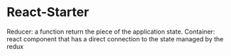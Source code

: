 # React-Starter

Reducer: a function return the piece of the application state.
Container: react component that has a direct connection to the state managed by the redux
